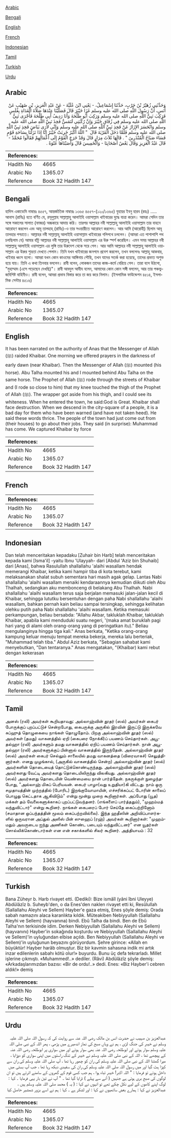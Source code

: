 [Arabic](#arabic)

[Bengali](#bengali)

[English](#english)

[French](#french)

[Indonesian](#indonesian)

[Tamil](#tamil)

[Turkish](#turkish)

[Urdu](#urdu)

## Arabic


<div dir="rtl" lang="ar" style={{fontSize:'larger',backgroundColor:'#f8f9fa',padding:20}}>
وَحَدَّثَنِي زُهَيْرُ بْنُ حَرْبٍ، حَدَّثَنَا إِسْمَاعِيلُ، - يَعْنِي ابْنَ عُلَيَّةَ - عَنْ عَبْدِ الْعَزِيزِ، بْنِ صُهَيْبٍ عَنْ أَنَسٍ، أَنَّ رَسُولَ اللَّهِ صلى الله عليه وسلم غَزَا خَيْبَرَ قَالَ فَصَلَّيْنَا عِنْدَهَا صَلاَةَ الْغَدَاةِ بِغَلَسٍ فَرَكِبَ نَبِيُّ اللَّهِ صلى الله عليه وسلم وَرَكِبَ أَبُو طَلْحَةَ وَأَنَا رَدِيفُ أَبِي طَلْحَةَ فَأَجْرَى نَبِيُّ اللَّهِ صلى الله عليه وسلم فِي زُقَاقِ خَيْبَرَ وَإِنَّ رُكْبَتِي لَتَمَسُّ فَخِذَ نَبِيِّ اللَّهِ صلى الله عليه وسلم وَانْحَسَرَ الإِزَارُ عَنْ فَخِذِ نَبِيِّ اللَّهِ صلى الله عليه وسلم وَإِنِّي لأَرَى بَيَاضَ فَخِذِ نَبِيِّ اللَّهِ صلى الله عليه وسلم فَلَمَّا دَخَلَ الْقَرْيَةَ قَالَ ‏ "‏ اللَّهُ أَكْبَرُ خَرِبَتْ خَيْبَرُ إِنَّا إِذَا نَزَلْنَا بِسَاحَةِ قَوْمٍ فَسَاءَ صَبَاحُ الْمُنْذَرِينَ ‏"‏ ‏.‏ قَالَهَا ثَلاَثَ مِرَارٍ قَالَ وَقَدْ خَرَجَ الْقَوْمُ إِلَى أَعْمَالِهِمْ فَقَالُوا مُحَمَّدٌ - قَالَ عَبْدُ الْعَزِيزِ وَقَالَ بَعْضُ أَصْحَابِنَا - وَالْخَمِيسَ قَالَ وَأَصَبْنَاهَا عَنْوَةً ‏.‏
</div>
<div style={{backgroundColor:'#f8f9fa',padding:20, marginBottom: 10}}><table> <thead> <tr> <th>References:</th> <th></th> </tr> </thead> <tbody><tr><td>Hadith No</td><td>4665</td></tr><tr><td>Arabic No</td><td>1365.07</td></tr><tr><td>Reference</td><td>Book 32 Hadith 147</td></tr></tbody></table></div>

## Bengali


<div dir="ltr" lang="bn" style={{fontSize:'larger',backgroundColor:'#f8f9fa',padding:20}}>
হাদিস একাডেমি নাম্বারঃ ৪৫৫৭, আন্তর্জাতিক নাম্বারঃ ১৩৬৫ ৪৫৫৭-(১২০/১৩৬৫) যুহায়র ইবনু হারব (রহঃ) ..... আনাস (রাযিঃ) হতে বর্ণিত যে, রসূলুল্লাহ সাল্লাল্লাহু আলাইহি ওয়াসাল্লাম খাইবারের যুদ্ধে যাত্রা করেন। আমরা সেদিন তার সঙ্গে সকালের সালাত (ফাজর) অন্ধকারে আদায় করি। তারপর আল্লাহর নবী সাল্লাল্লাহু আলাইহি ওয়াসাল্লাম তার বাহনে আরোহণ করলেন এবং আবূ তালহাহ্ (রাযিঃ)-ও তার সওয়ারীতে আরোহণ করলেন। আর আমি (আরোহী) ছিলাম আবূ তালহার পশ্চাতে। আল্লাহর নবী সাল্লাল্লাহু আলাইহি ওয়াসাল্লাম খাইবারের গলিপথে চললেন। (আমরা এত পাশাপাশি পথ চলছিলাম যে) আমার হাঁটু আল্লাহর নবী সাল্লাল্লাহু আলাইহি ওয়াসাল্লাম এর উরু স্পর্শ করেছিল। এমন সময় আল্লাহর নবী সাল্লাল্লাহু আলাইহি ওয়াসাল্লাম এর লুঙ্গি তার উরুদেশ থেকে সরে গেল। আর আমি আল্লাহর নবী সাল্লাল্লাহু আলাইহি ওয়াসাল্লাম এর উরুর শুভ্রতা দেখতে পেলাম। তিনি যখন খাইবারের জনপদে প্রবেশ করলেন, তখন বললেনঃ আল্লাহু আকবার, খাইবার ধ্বংস হলো। আমরা যখন কোন কাওমের আঙ্গিনায় পৌছি, তখন যাদের সতর্ক করা হয়েছে, তাদের প্রভাত অশুভ হয়ে যায়। তিনি এ কথা তিনবার বললেন। রাবী বলেন, লোকজন তাদের কাজ-কর্মে বেরিয়ে গেল। তারা বলে উঠলো, "মুহাম্মাদ (এসে পড়েছেন দেখছি)"। রাবী আবদুল আযীয বলেন, আমাদের কোন কোন সঙ্গী বললেন, আর তার পঞ্চভুজবিশিষ্ট বাহিনীও। রাবী বলেন, আমরা প্রভাব বিস্তার করে তা জয় করে নিলাম। (ইসলামিক ফাউন্ডেশন ৪৫১৪, ইসলামিক সেন্টার ৪৫১৬)
</div>
<div style={{backgroundColor:'#f8f9fa',padding:20, marginBottom: 10}}><table> <thead> <tr> <th>References:</th> <th></th> </tr> </thead> <tbody><tr><td>Hadith No</td><td>4665</td></tr><tr><td>Arabic No</td><td>1365.07</td></tr><tr><td>Reference</td><td>Book 32 Hadith 147</td></tr></tbody></table></div>

## English


<div dir="ltr" lang="en" style={{fontSize:'larger',backgroundColor:'#f8f9fa',padding:20}}>
It has been narrated on the authority of Anas that the Messenger of Allah (ﷺ) raided Khaibar. One morning we offered prayers in the darkness of early dawn (near Khaibar). Then the Messenger of Allah (ﷺ) mounted (his horse). Abu Talha mounted his and I mounted behind Abu Talha on the same horse. The Prophet of Allah (ﷺ) rode through the streets of Khaibar and (I rode so close to him) that my knee touched the thigh of the Prophet of Allah (ﷺ). The wrapper got aside from his thigh, and I could see its whiteness. When he entered the town, he said:God is Great. Khaibar shall face destruction. When we descend in the city-square of a people, it is a bad day for them who have been warned (and have not taken heed). He said these words thrice. The people of the town had just come out from (their houses) to go about their jobs. They said (in surprise): Muhammad has come. We captured Khaibar by force
</div>
<div style={{backgroundColor:'#f8f9fa',padding:20, marginBottom: 10}}><table> <thead> <tr> <th>References:</th> <th></th> </tr> </thead> <tbody><tr><td>Hadith No</td><td>4665</td></tr><tr><td>Arabic No</td><td>1365.07</td></tr><tr><td>Reference</td><td>Book 32 Hadith 147</td></tr></tbody></table></div>

## French


<div dir="ltr" lang="fr" style={{fontSize:'larger',backgroundColor:'#f8f9fa',padding:20}}>

</div>
<div style={{backgroundColor:'#f8f9fa',padding:20, marginBottom: 10}}><table> <thead> <tr> <th>References:</th> <th></th> </tr> </thead> <tbody><tr><td>Hadith No</td><td>4665</td></tr><tr><td>Arabic No</td><td>1365.07</td></tr><tr><td>Reference</td><td>Book 32 Hadith 147</td></tr></tbody></table></div>

## Indonesian


<div dir="ltr" lang="id" style={{fontSize:'larger',backgroundColor:'#f8f9fa',padding:20}}>
Dan telah menceritakan kepadaku [Zuhair bin Harb] telah menceritakan kepada kami [Isma'il] -yaitu Ibnu 'Ulayyah- dari [Abdul 'Aziz bin Shuhaib] dari [Anas], bahwa Rasulullah shallallahu 'alaihi wasallam hendak memerangi Khaibar, ketika kami hampir tiba di kota terebut, kami melaksanakan shalat subuh sementara hari masih agak gelap. Lantas Nabi shallallahu 'alaihi wasallam menaiki kendaraannya kemudian diikuti oleh Abu Thalhah, sedangkan aku membonceng di belakang Abu Thalhah. Nabi shallallahu 'alaihi wasallam terus saja berjalan memasuki jalan-jalan kecil di Khaibar, sehingga lututku bersentuhan dengan paha Nabi shallallahu 'alaihi wasallam, bahkan pernah kain beliau sampai tersingkap, sehingga kelihatan olehku putih paha Nabi shallallahu 'alaihi wasallam. Ketika memasuki perkampungan, beliau bersabda: "Allahu Akbar, takluklah Khaibar, takluklah Khaibar, apabila kami menduduki suatu negeri, '(maka amat buruklah pagi hari yang di alami oleh orang-orang yang di peringatkan itu)." Beliau mengulanginya hingga tiga kali." Anas berkata, "Ketika orang-orang kampung keluar menuju tempat mereka bekerja, mereka lalu berteriak, "Muhammad telah tiba." Abdul Aziz berkata, "Sebagian sahabat kami menyebutkan, "Dan tentaranya." Anas mengatakan, "(Khaibar) kami rebut dengan kekerasan
</div>
<div style={{backgroundColor:'#f8f9fa',padding:20, marginBottom: 10}}><table> <thead> <tr> <th>References:</th> <th></th> </tr> </thead> <tbody><tr><td>Hadith No</td><td>4665</td></tr><tr><td>Arabic No</td><td>1365.07</td></tr><tr><td>Reference</td><td>Book 32 Hadith 147</td></tr></tbody></table></div>

## Tamil


<div dir="ltr" lang="ta" style={{fontSize:'larger',backgroundColor:'#f8f9fa',padding:20}}>
அனஸ் (ரலி) அவர்கள் கூறியதாவது: அல்லாஹ்வின் தூதர் (ஸல்) அவர்கள் கைபர் போருக்குப் புறப்பட்டுச் சென்றபோது, கைபருக்கு அருகில் இரவின் இருட்டு இருக்கவே சுப்ஹுத் தொழுகையை நாங்கள் தொழுதோம். பிறகு அல்லாஹ்வின் தூதர் (ஸல்) அவர்கள் (தமது) வாகனத்தில் ஏறி (கைபரை நோக்கி)ப் பயணம் செய்தார்கள். அபூதல்ஹா (ரலி) அவர்களும் தமது வாகனத்தில் ஏறிப் பயணம் செய்தார்கள். நான் அபூதல்ஹா (ரலி) அவர்களுக்குப் பின்னால் வாகனத்தில் இருந்தேன். அல்லாஹ்வின் தூதர் (ஸல்) அவர்கள் கைபர் செல்லும் சாலையில் தமது வாகனத்தை (விரைவாகச்) செலுத்தினார்கள். எனது முழங்கால், (அருகில் வாகனத்தில் சென்ற) அல்லாஹ்வின் தூதர் (ஸல்) அவர்களின் தொடையைத் தொட்டுக்கொண்டிருந்தது. அல்லாஹ்வின் தூதர் (ஸல்) அவர்களது வேட்டி அவர்களது தொடையிலிருந்து விலகியது. அல்லாஹ்வின் தூதர் (ஸல்) அவர்களது தொடையின் வெண்மையை நான் பார்த்தேன். நகருக்குள் நுழைந்தபோது, "அல்லாஹ் மிகப் பெரியவன். கைபர் பாழா(வது உறுதியா)கி விட்டது. நாம் ஒரு சமுதாயத்தின் முற்றத்தில் (போரிட) இறங்குவோமாயின், எச்சரிக்கப்பட் டோரின் காலைப் பொழுது கெட்டதாக ஆகிவிடும்" என்று மூன்று முறை கூறினார்கள். அப்போது (யூத) மக்கள் தம் வேலைகளுக்காகப் புறப்பட்டுவந்தனர். (எங்களைப் பார்த்ததும்), "முஹம்மத் வந்துவிட்டார்" என்று கூறினர். நாங்கள் கைபரைப் போர் செய்தே கைப்பற்றினோம் (சமாதான ஒப்பந்தத்தின் மூலம் கைப்பற்றவில்லை). இந்த ஹதீஸின் அறிவிப்பாளர்களில் ஒருவரான அப்துல் அஸீஸ் பின் ஸுஹைப் (ரஹ்) அவர்கள் கூறினார்கள்: "முஹம்மதும் அவருடைய ஐந்து அணிகள் கொண்ட படையும் வந்துவிட்டனர்" என யூதர்கள் சொல்லிக்கொண்டார்கள் என என் சகாக்களில் சிலர் கூறினர். அத்தியாயம் : 32
</div>
<div style={{backgroundColor:'#f8f9fa',padding:20, marginBottom: 10}}><table> <thead> <tr> <th>References:</th> <th></th> </tr> </thead> <tbody><tr><td>Hadith No</td><td>4665</td></tr><tr><td>Arabic No</td><td>1365.07</td></tr><tr><td>Reference</td><td>Book 32 Hadith 147</td></tr></tbody></table></div>

## Turkish


<div dir="ltr" lang="tr" style={{fontSize:'larger',backgroundColor:'#f8f9fa',padding:20}}>
Bana Züheyr b. Harb rivayet etti. (Dediki): Bize ismâîl (yâni îbni Uleyye) Abdülâzîz b. Suheyb'den, o da Enes'den naklen rivayet etti ki, Resûlullah (Sallallahu Aleyhi ve Sellem) Hayber'e gaza etmiş, Enes şöyle demiş: Orada sabah namazını alaca karanlıkta kıldık. Müteakiben Nebiyyullah (Sallallahu Aleyhi ve Sellem) (hayvanına) bindi. Ebû Talha da bindi. Ben de Ebû Talha'nın terkisinde idim. Derken Nebiyyullah (Sallallahu Aleyhi ve Sellem) (hayvanını) Hayber'in sokağında koşturdu ve Nebiyyullah (Sallallahu Aleyhi ve Sellem)'in uyluğundan elbise açıldı. Ben Nebiyyullah (Sallallahu Aleyhi ve Sellem)'in uyluğunun beyazını görüyordum. Şehre girince: «Allah en büyüktür! Hayber harâb olmuştur. Biz bir kavmin sahasına indik mi artık inzar edilenlerin sabahı kötü olur!» buyurdu. Bunu üç defa tekrarladı. Millet işlerine çıkmıştı. «Muhammed!..» dediler. (Râvi) Abdülâzîz şöyle demiş: «Arkadaşlarımızdan bazısı: «Bir de ordu!..» dedi. Enes: «Biz Hayber'i cebren aldık!» demiş
</div>
<div style={{backgroundColor:'#f8f9fa',padding:20, marginBottom: 10}}><table> <thead> <tr> <th>References:</th> <th></th> </tr> </thead> <tbody><tr><td>Hadith No</td><td>4665</td></tr><tr><td>Arabic No</td><td>1365.07</td></tr><tr><td>Reference</td><td>Book 32 Hadith 147</td></tr></tbody></table></div>

## Urdu


<div dir="rtl" lang="ur" style={{fontSize:'larger',backgroundColor:'#f8f9fa',padding:20}}>
عبدالعزیز بن صہیب نے حضرت انس بن مالک رضی اللہ عنہ سے روایت کی کہ رسول اللہ صلی اللہ علیہ وسلم نے خیبر کی جنگ لڑی ، ہم نے وہاں صبح کی نماز اندھیرے میں پڑھی ، پھر اللہ کے نبی صلی اللہ علیہ وسلم سوار ہوئے اور ابوطلحہ رضی اللہ عنہ بھی سوار ہوئے اور میں سواری پر ابوطلحہ رضی اللہ عنہ کے پیچھے تھا ، اللہ کے نبی صلی اللہ علیہ وسلم نے خیبر کے تنگ راستوں میں اپنی سواری کو دوڑایا ، میرا گھٹنا اللہ کے نبی صلی اللہ علیہ وسلم کی ران کو چھور رہا تھا ، آپ صلی اللہ علیہ وسلم کی ران سے کپڑا ہٹ گیا اور میں رسول اللہ صلی اللہ علیہ وسلم کی ران کی سفیدی دیکھ رہا تھا ، جب آپ بستی میں داخل ہوئے تو فرمایا : " اللہ اکبر! خیبر تباہ ہوا ، ہم جب کسی قوم کے گھروں کے سامنے اترتے ہیں تو ان لوگوں کی صبح بری ہوتی ہے جنہیں ( آنے سے پہلے ) ڈرایا گیا تھا ۔ " آپ نے تین بار یہی فرمایا ۔ کہا : لوگ اپنے کاموں کے لیے نکل چکے تھے تو انہوں نے کہا : ( یہ ) محمد صلی اللہ علیہ وسلم ہیں ، عبدالعزیز نے کہا : ہمارے بعض ساتھیوں نے کہا : اور لشکر ہے ۔ کہا : ہم نے اسے بزور شمشیر حاصل کیا
</div>
<div style={{backgroundColor:'#f8f9fa',padding:20, marginBottom: 10}}><table> <thead> <tr> <th>References:</th> <th></th> </tr> </thead> <tbody><tr><td>Hadith No</td><td>4665</td></tr><tr><td>Arabic No</td><td>1365.07</td></tr><tr><td>Reference</td><td>Book 32 Hadith 147</td></tr></tbody></table></div>